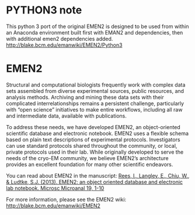 
# PYTHON3 note
This python 3 port of the original EMEN2 is designed to be used from within an Anaconda environment built first with EMAN2 and dependencies, then with additional emen2 dependencies added. <http://blake.bcm.edu/emanwiki/EMEN2/Python3>


# EMEN2
Structural and computational biologists frequently work with complex data sets assembled from diverse experimental sources, public resources, and analysis methods. Archiving and mining these data sets with their complicated interrelationships remains a persistent challenge, particularly with “open science” initiatives to make entire workflows, including all raw and intermediate data, available with publications.

To address these needs, we have developed EMEN2, an object-oriented scientific database and electronic notebook. EMEN2 uses a flexible schema based on plain text descriptions of experimental protocols. Investigators can use standard protocols shared throughout the community, or local, private protocols used in their lab. While originally developed to serve the needs of the cryo-EM community, we believe EMEN2’s architecture provides an excellent foundation for many other scientific
endeavors.

You can read about EMEN2 in the manuscript:
[Rees, I., Langley, E., Chiu, W., & Ludtke, S.J. (2013). EMEN2: an object oriented database and electronic lab notebook. Microsc Microanal 19, 1-10](http://www.ncbi.nlm.nih.gov/pubmed/23360752)

For more information, please see the EMEN2 wiki:
<http://blake.bcm.edu/emanwiki/EMEN2>

